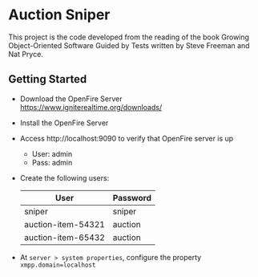 # Auction Sniper
This project is the code developed from the reading of the book Growing Object-Oriented Software Guided by Tests written by Steve Freeman and Nat Pryce.

## Getting Started
- Download the OpenFire Server https://www.igniterealtime.org/downloads/
- Install the OpenFire Server
- Access http://localhost:9090 to verify that OpenFire server is up
  - User: admin
  - Pass: admin
- Create the following users:
  
    | User               | Password |
    | ------------------ |----------|
    | sniper             | sniper   |
    | auction-item-54321 | auction  |
    | auction-item-65432 | auction  |
- At `server > system properties`, configure the property `xmpp.domain=localhost`